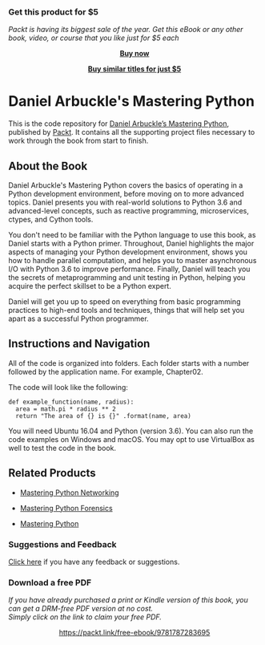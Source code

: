 
### Get this product for $5

<i>Packt is having its biggest sale of the year. Get this eBook or any other book, video, or course that you like just for $5 each</i>


<b><p align='center'>[Buy now](https://packt.link/9781787283695)</p></b>


<b><p align='center'>[Buy similar titles for just $5](https://subscription.packtpub.com/search)</p></b>


# Daniel Arbuckle's Mastering Python

This is the code repository for [Daniel Arbuckle’s Mastering Python](https://www.packtpub.com/application-development/daniel-arbuckle-mastering-python?utm_source=github&utm_medium=repository&utm_campaign=9781787283695), published by [Packt](https://www.packtpub.com/?utm_source=github). It contains all the supporting project files necessary to work through the book from start to finish.

## About the Book
Daniel Arbuckle's Mastering Python covers the basics of operating in a Python development environment, before moving on to more advanced topics. Daniel presents you with real-world solutions to Python 3.6 and advanced-level concepts, such as reactive programming, microservices, ctypes, and Cython tools.

You don't need to be familiar with the Python language to use this book, as Daniel starts with a Python primer. Throughout, Daniel highlights the major aspects of managing your Python development environment, shows you how to handle parallel computation, and helps you to master asynchronous I/O with Python 3.6 to improve performance. Finally, Daniel will teach you the secrets of metaprogramming and unit testing in Python, helping you acquire the perfect skillset to be a Python expert.

Daniel will get you up to speed on everything from basic programming practices to high-end tools and techniques, things that will help set you apart as a successful Python programmer.

## Instructions and Navigation
All of the code is organized into folders. Each folder starts with a number followed by the application name. For example, Chapter02.



The code will look like the following:
```
def example_function(name, radius):
  area = math.pi * radius ** 2
  return "The area of {} is {}" .format(name, area)
```

You will need Ubuntu 16.04 and Python (version 3.6). You can also run the code examples on Windows and macOS.
You may opt to use VirtualBox as well to test the code in the book.

## Related Products

* [Mastering Python Networking](https://www.packtpub.com/networking-and-servers/mastering-python-networking?utm_source=github&utm_medium=repository&utm_campaign=9781784397005)

* [Mastering Python Forensics](https://www.packtpub.com/networking-and-servers/mastering-python-forensics?utm_source=github&utm_medium=repository&utm_campaign=9781783988044)

* [Mastering Python](https://www.packtpub.com/application-development/mastering-python?utm_source=github&utm_medium=repository&utm_campaign=9781785289729)

### Suggestions and Feedback
[Click here](https://docs.google.com/forms/d/e/1FAIpQLSe5qwunkGf6PUvzPirPDtuy1Du5Rlzew23UBp2S-P3wB-GcwQ/viewform) if you have any feedback or suggestions.
### Download a free PDF

 <i>If you have already purchased a print or Kindle version of this book, you can get a DRM-free PDF version at no cost.<br>Simply click on the link to claim your free PDF.</i>
<p align="center"> <a href="https://packt.link/free-ebook/9781787283695">https://packt.link/free-ebook/9781787283695 </a> </p>